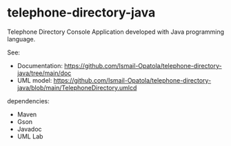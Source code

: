 # telephone-directory-java

Telephone Directory Console Application developed with Java programming language.

See:
+ Documentation: <https://github.com/Ismail-Opatola/telephone-directory-java/tree/main/doc>
+ UML model: <https://github.com/Ismail-Opatola/telephone-directory-java/blob/main/TelephoneDirectory.umlcd>

dependencies:
+ Maven
+ Gson
+ Javadoc
+ UML Lab
